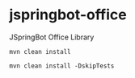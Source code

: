 # jspringbot-office
JSpringBot Office Library

`mvn clean install`

`mvn clean install -DskipTests`

